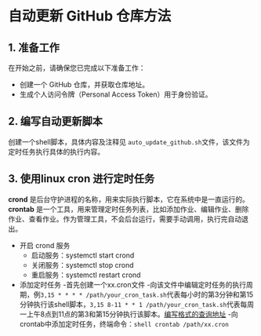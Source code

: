 # 自动更新 GitHub 仓库方法

## 1. 准备工作

在开始之前，请确保您已完成以下准备工作：
- 创建一个 GitHub 仓库，并获取仓库地址。
- 生成个人访问令牌（Personal Access Token）用于身份验证。

## 2. 编写自动更新脚本

创建一个shell脚本，具体内容及注释见 `auto_update_github.sh`文件，该文件为定时任务执行具体的执行内容。

## 3. 使用linux cron 进行定时任务

**crond** 是后台守护进程的名称，用来实际执行脚本，它在系统中是一直运行的。
**crontab** 是一个工具，用来管理定时任务列表，比如添加作业、编辑作业、删除作业、查看作业。作为管理工具，不会后台运行，需要手动调用，执行完自动退出。

- 开启 crond 服务
  - 启动服务：systemctl start crond
  - 关闭服务：systemctl stop crond
  - 重启服务：systemctl restart crond
- 添加定时任务
  -首先创建一个xx.cron文件
  -向该文件中编辑定时任务的执行周期，例`3,15 * * * * /path/your_cron_task.sh`代表每小时的第3分钟和第15分钟执行该shell脚本，`3,15 8-11 * * 1 /path/your_cron_task.sh`代表每周一上午8点到11点的第3和第15分钟执行该脚本。[编写格式的查询地址](https://zhuanlan.zhihu.com/p/353029881)
  -向crontab中添加定时任务，终端命令：`shell crontab /path/xx.cron`
  



